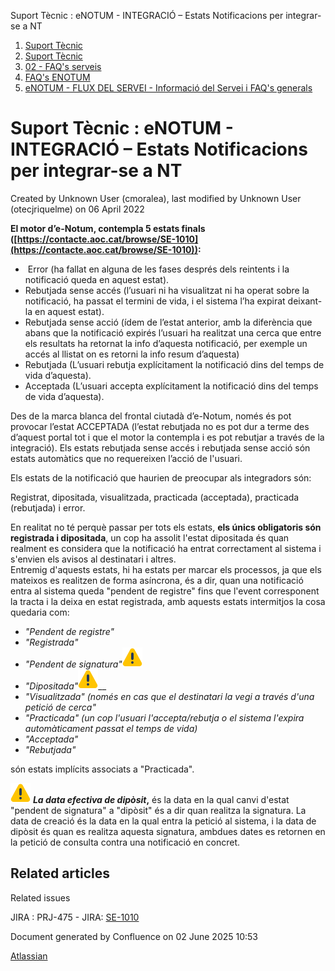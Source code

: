 Suport Tècnic : eNOTUM - INTEGRACIÓ – Estats Notificacions per integrar-se a NT  

1.  [Suport Tècnic](index.html)
2.  [Suport Tècnic](13893782.html)
3.  [02 - FAQ's serveis](26313393.html)
4.  [FAQ's ENOTUM](28705561.html)
5.  [eNOTUM - FLUX DEL SERVEI - Informació del Servei i FAQ's generals](26313306.html)

Suport Tècnic : eNOTUM - INTEGRACIÓ – Estats Notificacions per integrar-se a NT
===============================================================================

Created by Unknown User (cmoralea), last modified by Unknown User (otecjriquelme) on 06 April 2022

**El motor d’e-Notum, contempla 5 estats finals ([https://contacte.aoc.cat/browse/SE-1010](https://contacte.aoc.cat/browse/SE-1010)):**

*    Error (ha fallat en alguna de les fases després dels reintents i la notificació queda en aquest estat).
*   Rebutjada sense accés (l’usuari ni ha visualitzat ni ha operat sobre la notificació, ha passat el termini de vida, i el sistema l’ha expirat deixant-la en aquest estat).
*   Rebutjada sense acció (ídem de l’estat anterior, amb la diferència que abans que la notificació expirés l’usuari ha realitzat una cerca que entre els resultats ha retornat la info d’aquesta notificació, per exemple un accés al llistat on es retorni la info resum d’aquesta)
*   Rebutjada (L’usuari rebutja explícitament la notificació dins del temps de vida d’aquesta).
*   Acceptada (L’usuari accepta explícitament la notificació dins del temps de vida d’aquesta).

  

Des de la marca blanca del frontal ciutadà d’e-Notum, només és pot provocar l’estat ACCEPTADA (l’estat rebutjada no es pot dur a terme des d’aquest portal tot i que el motor la contempla i es pot rebutjar a través de la integració). Els estats rebutjada sense accés i rebutjada sense acció són estats automàtics que no requereixen l’acció de l'usuari.

  

Els estats de la notificació que haurien de preocupar als integradors són:  
  
Registrat, dipositada, visualitzada, practicada (acceptada), practicada (rebutjada) i error.

  
En realitat no té perquè passar per tots els estats, **els únics obligatoris són registrada i dipositada**, un cop ha assolit l'estat dipositada és quan realment es considera que la notificació ha entrat correctament al sistema i s'envien els avisos al destinatari i altres.  
Entremig d'aquests estats, hi ha estats per marcar els processos, ja que els mateixos es realitzen de forma asíncrona, és a dir, quan una notificació entra al sistema queda "pendent de registre" fins que l'event corresponent la tracta i la deixa en estat registrada, amb aquests estats intermitjos la cosa quedaria com:

*   _"Pendent de registre"_
*   _"Registrada"_
*   _"Pendent de signatura"![(warning)](images/icons/emoticons/warning.svg)_
*   _"Dipositada"_![(warning)](images/icons/emoticons/warning.svg)__
*   _"Visualitzada" (només en cas que el destinatari la vegi a través d'una petició de cerca"_
*   _"Practicada" (un cop l'usuari l'accepta/rebutja o el sistema l'expira automàticament passat el temps de vida)_
*   _"Acceptada"_
*   _"Rebutjada"_

són estats implícits associats a "Practicada".

  

 _![(warning)](images/icons/emoticons/warning.svg) **La data efectiva de dipòsit**_**,** és la data en la qual canvi d'estat "pendent de signatura" a "dipòsit" és a dir quan realitza la signatura. La data de creació és la data en la qual entra la petició al sistema, i la data de dipòsit és quan es realitza aquesta signatura, ambdues dates es retornen en la petició de consulta contra una notificació en concret.

Related articles
----------------

  

  

Related issues

JIRA : PRJ-475 - JIRA: [SE-1010](https://contacte.aoc.cat/browse/SE-1010)

  

  

Document generated by Confluence on 02 June 2025 10:53

[Atlassian](http://www.atlassian.com/)